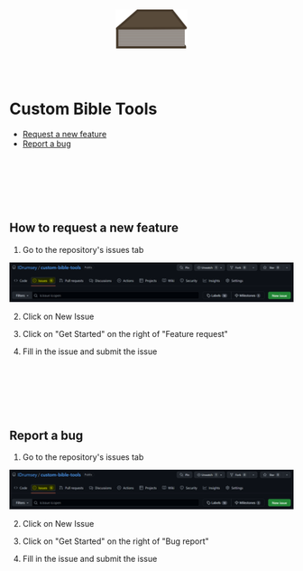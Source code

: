 <!-- https://stackoverflow.com/questions/12090472/how-do-i-center-an-image-in-the-readme-md-file-on-github -->
<p align="center" style="margin-top: 50px;">
    <img src="./public/bible-icon.svg" style="width: 25%;" />
</p>

</br>
</br>

# Custom Bible Tools

- [Request a new feature](#how-to-request-a-new-feature)
- [Report a bug](#report-a-bug)

</br>
</br>
</br>
</br>
</br>

## How to request a new feature

1. Go to the repository's issues tab

![Requesting a new feature - Step 1](/public/new-feature-request-step-1.png)

2. Click on New Issue

3. Click on "Get Started" on the right of "Feature request"

4. Fill in the issue and submit the issue



</br>
</br>
</br>
</br>
</br>



## Report a bug

1. Go to the repository's issues tab

![Reporting a bug - Step 1](/public/new-feature-request-step-1.png)

2. Click on New Issue

3. Click on "Get Started" on the right of "Bug report"

4. Fill in the issue and submit the issue
